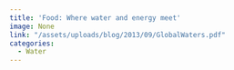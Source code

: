 ```yaml
---
title: 'Food: Where water and energy meet'
image: None
link: "/assets/uploads/blog/2013/09/GlobalWaters.pdf"
categories:
  - Water
---
```

